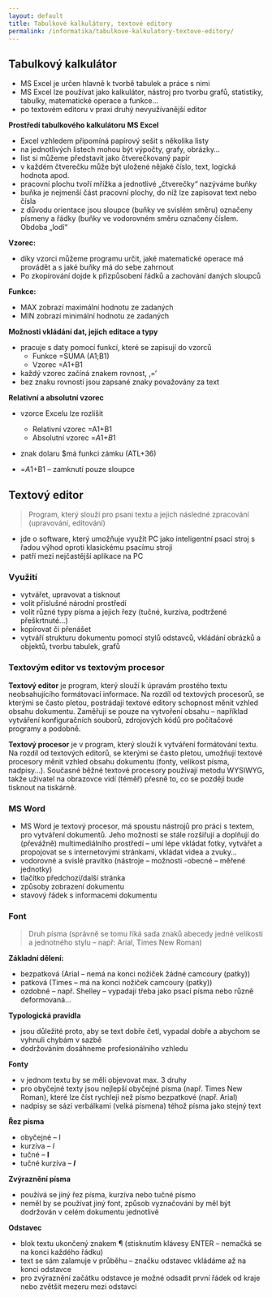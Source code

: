 ```yaml
---
layout: default
title: Tabulkové kalkulátory, textové editory
permalink: /informatika/tabulkove-kalkulatory-textove-editory/
---
```


## Tabulkový kalkulátor

- MS Excel je určen hlavně k tvorbě tabulek a práce s nimi
- MS Excel lze používat jako kalkulátor, nástroj pro tvorbu grafů, statistiky, tabulky, matematické operace a funkce­…
- po textovém editoru v praxi druhý nevyužívanější editor

**Prostředí tabulkového kalkulátoru MS Excel**

- Excel vzhledem připomíná papírový sešit s několika listy
- na jednotlivých listech mohou být výpočty, grafy, obrázky…
- list si můžeme představit jako čtverečkovaný papír
- v každém čtverečku může být uložené nějaké číslo, text, logická hodnota apod.
- pracovní plochu tvoří mřížka a jednotlivé „čtverečky“ nazýváme buňky
- buňka je nejmenší část pracovní plochy, do níž lze zapisovat text nebo čísla
- z důvodu orientace jsou sloupce (buňky ve svislém směru) označeny písmeny a řádky (buňky ve vodorovném směru označeny číslem. Obdoba „lodí“

**Vzorec:**
- díky vzorci můžeme programu určit, jaké matematické operace má provádět a s jaké buňky má do sebe zahrnout
- Po zkopírování dojde k přizpůsobení řádků a zachování daných sloupců

**Funkce:**
- MAX zobrazí maximální hodnotu ze zadaných
- MIN zobrazí minimální hodnotu ze zadaných

**Možnosti vkládání dat, jejich editace a typy**
- pracuje s daty pomocí funkcí, které se zapisují do vzorců
    - Funkce =SUMA (A1;B1)
    - Vzorec =A1+B1
- každý vzorec začíná znakem rovnost, ‚=‘
- bez znaku rovnosti jsou zapsané znaky považovány za text

**Relativní a absolutní vzorec**
- vzorce Excelu lze rozlišit
    - Relativní vzorec  =A1+B1
    - Absolutní vzorec  =$A$1+$B$1

- znak dolaru $má funkci zámku (ATL+36)
- =$A1+$B1 – zamknutí pouze sloupce

## Textový editor

> Program, který slouží pro psaní textu a jejich následné zpracování (upravování, editování)

- jde o software, který umožňuje využít PC jako inteligentní psací stroj s řadou výhod oproti klasickému psacímu stroji
- patří mezi nejčastější aplikace na PC

### Využití

- vytvářet, upravovat a tisknout
- volit příslušné národní prostředí
- volit různé typy písma a jejich řezy (tučné, kurzíva, podtržené přeškrtnuté…)
- kopírovat či přenášet
- vytváří strukturu dokumentu pomocí stylů odstavců, vkládání obrázků a objektů, tvorbu tabulek, grafů

### Textovým editor vs textovým procesor

**Textový editor** je program, který slouží k úpravám prostého textu neobsahujícího formátovací informace. Na rozdíl od textových procesorů, se kterými se často pletou, postrádají textové editory schopnost měnit vzhled obsahu dokumentu. Zaměřují se pouze na vytvoření obsahu – například vytváření konfiguračních souborů, zdrojových kódů pro  počítačové programy a podobně.

**Textový procesor** je v program, který slouží k vytváření formátování textu. Na rozdíl od textových editorů, se kterými se často pletou, umožňují textové procesory měnit vzhled obsahu dokumentu (fonty, velikost písma, nadpisy…). Současné běžné textové procesory používají metodu WYSIWYG, takže uživatel na obrazovce vidí (téměř) přesně to, co se později bude tisknout na tiskárně.

### MS Word

- MS Word je textový procesor, má spoustu nástrojů pro práci s textem, pro vytváření dokumentů. Jeho možnosti se stále rozšiřují a doplňují do (převážně) multimediálního prostředí – umí lépe vkládat fotky, vytvářet a propojovat se s internetovými stránkami, vkládat videa a zvuky…
- vodorovné a svislé pravítko (nástroje – možnosti -obecné – měřené jednotky)
- tlačítko předchozí/další stránka
- způsoby zobrazení dokumentu
- stavový řádek s informacemi dokumentu

### Font

> Druh písma (správně se tomu říká sada znaků abecedy jedné velikosti a jednotného stylu – např: Arial, Times New Roman)

**Základní dělení:**
- bezpatková (Arial – nemá na konci nožiček žádné camcoury (patky))
- patková (Times – má na konci nožiček camcoury (patky))
- ozdobné – např. Shelley – vypadají třeba jako psací písma nebo různě deformovaná…

**Typologická pravidla**
- jsou důležité proto, aby se text dobře četl, vypadal dobře a abychom se vyhnuli chybám v sazbě
- dodržováním dosáhneme profesionálního vzhledu

**Fonty**
- v jednom textu by se měli objevovat max. 3 druhy
- pro obyčejné texty jsou nejlepší obyčejné písma (např. Times New Roman), které lze číst rychleji než písmo bezpatkové (např. Arial)
- nadpisy se sází verbálkami (velká písmena) téhož písma jako stejný text

**Řez písma**
- obyčejné – I
- kurzíva – *I*
- tučné – **I**
- tučné kurzíva – ***I***

**Zvýraznění písma**

- používá se jiný řez písma, kurzíva nebo tučné písmo
- neměl by se používat jiný font, způsob vyznačování by měl být dodržován v celém dokumentu jednotlivě

**Odstavec**

- blok textu ukončený znakem ¶ (stisknutím klávesy ENTER – nemačká se na konci každého řádku)
- text se sám zalamuje v průběhu – značku odstavec vkládáme až na konci odstavce
- pro zvýraznění začátku odstavce je možné odsadit první řádek od kraje nebo zvětšit mezeru mezi odstavci
